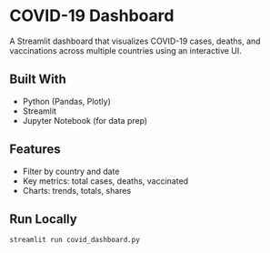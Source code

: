 # COVID-19 Dashboard

A Streamlit dashboard that visualizes COVID-19 cases, deaths, and vaccinations across multiple countries using an interactive UI.

## Built With
- Python (Pandas, Plotly)
- Streamlit
- Jupyter Notebook (for data prep)

## Features
- Filter by country and date
- Key metrics: total cases, deaths, vaccinated
- Charts: trends, totals, shares

## Run Locally
```bash
streamlit run covid_dashboard.py
